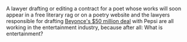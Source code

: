 A lawyer drafting or editing a contract for a poet whose works will soon appear in a free literary rag or on a poetry website and the lawyers responsible for drafting [Beyonce's $50 million deal][beyonce50] with Pepsi are all working in the entertainment industry, because after all: What is entertainment? 


[beyonce50]: http://www.nytimes.com/2012/12/10/business/media/in-beyonce-deal-pepsi-focuses-on-collaboration.html
